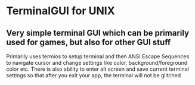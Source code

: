 # TerminalGUI for UNIX

## Very simple terminal GUI which can be primarily used for games, but also for other GUI stuff

Primarily uses termios to setup terminal and then ANSI Escape Sequences to navigate cursor and change settings like color, background/foreground color etc. There is also ability to enter alt screen and save current terminal settings so that after you exit your app, the terminal will not be glitched

